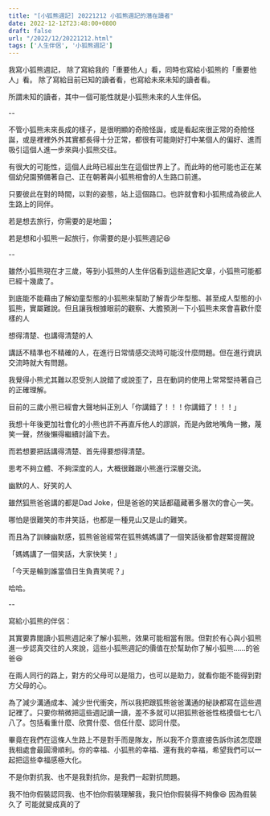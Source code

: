 ```yaml
---
title: "[小狐熊週記] 20221212 小狐熊週記的潛在讀者"
date: 2022-12-12T23:48:00+0800
draft: false
url: "/2022/12/20221212.html"
tags: ['人生伴侶', '小狐熊週記']
---
```


我寫小狐熊週記，
除了寫給我的「重要他人」看，同時也寫給小狐熊的「重要他人」看。
除了寫給目前已知的讀者看，也寫給未來未知的讀者看。

所謂未知的讀者，其中一個可能性就是小狐熊未來的人生伴侶。

--

不管小狐熊未來長成的樣子，是很明顯的奇險怪誕，或是看起來很正常的奇險怪誕，或是裡裡外外其實都長得十分正常，都很有可能剛好打中某個人的偏好、進而吸引這個人進一步來與小狐熊交往。

有很大的可能性，這個人此時已經出生在這個世界上了。而此時的他可能也正在某個幼兒園預備著自己、正在朝著與小狐熊相會的人生路口前進。

只要彼此在對的時間，以對的姿態，站上這個路口。也許就會和小狐熊成為彼此人生路上的同伴。

若是想去旅行，你需要的是地圖；

若是想和小狐熊一起旅行，你需要的是小狐熊週記😆

--

雖然小狐熊現在才三歲，等到小狐熊的人生伴侶看到這些週記文章，小狐熊可能都已經十幾歲了。

到底能不能藉由了解幼童型態的小狐熊來幫助了解青少年型態、甚至成人型態的小狐熊，實屬難說。但且讓我根據眼前的觀察、大膽預測一下小狐熊未來會喜歡什麼樣的人

 想得清楚、也講得清楚的人

講話不精準也不精確的人，在進行日常情感交流時可能沒什麼問題。但在進行資訊交流時就大有問題。

我覺得小熊尤其難以忍受別人說錯了或說歪了，且在動詞的使用上常常堅持著自己的正確理解。

目前的三歲小熊已經會大聲地糾正別人「你講錯了！！！你講錯了！！！」

我想十年後更加社會化的小熊也許不再直斥他人的謬誤，而是內斂地嘴角一撇，蔑笑一聲，然後懶得繼續討論下去。


而若想要把話講得清楚、首先得要想得清楚。

思考不夠立體、不夠深度的人，大概很難跟小熊進行深層交流。



幽默的人、好笑的人

雖然狐熊爸爸講的都是Dad Joke，但是爸爸的笑話都蘊藏著多層次的會心一笑。

哪怕是很難笑的市井笑話，也都是一種見山又是山的難笑。

而且為了訓練幽默感，狐熊爸爸經常在狐熊媽媽講了一個笑話後都會趕緊提醒說

「媽媽講了一個笑話，大家快笑！」

「今天是輪到誰當值日生負責笑呢？」


哈哈。

--

寫給小狐熊的伴侶：

其實要靠閱讀小狐熊週記來了解小狐熊，效果可能相當有限。但對於有心與小狐熊進一步認真交往的人來說，這些小狐熊週記的價值在於幫助你了解小狐熊……的爸爸😆

在兩人同行的路上，對方的父母可以是阻力，也可以是助力，就看你能不能得到對方父母的心。

為了減少溝通成本、減少世代衝突，所以我把跟狐熊爸爸溝通的秘訣都寫在這些週記裡了。只要你稍微把這些週記讀一讀，差不多就可以把狐熊爸爸性格摸個七七八八了。包括看重什麼、欣賞什麼、信任什麼、認同什麼。

畢竟在我們在這條人生路上不是對手而是隊友，所以我不介意直接告訴你該怎麼跟我相處會最圓滑順利。你的幸福、小狐熊的幸福、還有我的幸福，希望我們可以一起把這些幸福感極大化。

不是你對抗我、也不是我對抗你，是我們一起對抗問題。

我不怕你假裝認同我、也不怕你假裝理解我，我只怕你假裝得不夠像😆
因為假裝久了 可能就變成真的了


